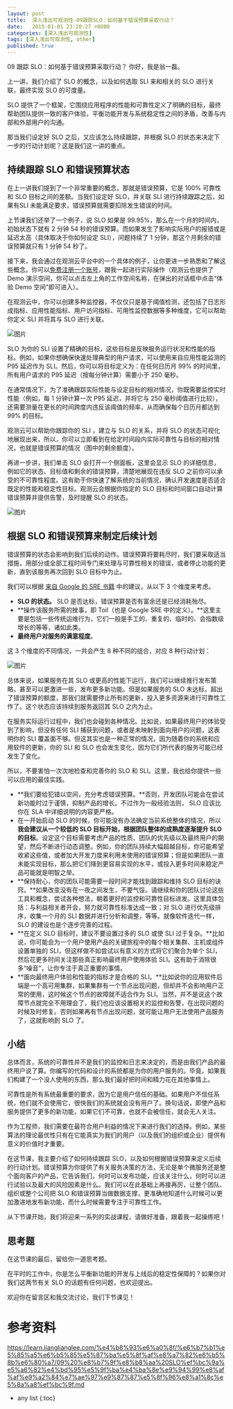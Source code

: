```yaml
---
layout: post
title:  深入浅出可观测性-09跟踪SLO：如何基于错误预算采取行动？
date:   2015-01-01 23:20:27 +0800
categories: [深入浅出可观测性]
tags: [深入浅出可观测性, other]
published: true
---
```




09 跟踪 SLO：如何基于错误预算采取行动？
你好，我是翁一磊。

上一讲，我们介绍了 SLO 的概念，以及如何选取 SLI 来和相关的 SLO 进行关联，最终实现 SLO 的可度量。

SLO 提供了一个框架，它围绕应用程序的性能和可靠性定义了明确的目标，最终帮助团队提供一致的客户体验，平衡功能开发与系统稳定性之间的矛盾，改善与内部和外部用户的沟通。

那当我们设定好 SLO 之后，又应该怎么持续跟踪，并根据 SLO 的状态来决定下一步的行动计划呢？这是我们这一讲的重点。

## 持续跟踪 SLO 和错误预算状态

在上一讲我们提到了一个非常重要的概念，那就是错误预算，它是 100% 可靠性和 SLO 目标之间的差额。当我们设定好 SLO，并关联 SLI 进行持续跟踪之后，如果有SLI 未能满足要求，错误预算就需要扣除发生错误的时间。

上节课我们还举了一个例子，说 SLO 如果是 99.95%，那么在一个月的时间内，初始状态下就有 2 分钟 54 秒的错误预算。而如果发生了影响实际用户的报错或是延迟太高（具体取决于你如何设定 SLI），问题持续了 1 分钟，那这个月剩余的错误预算就只有 1 分钟 54 秒了。

接下来，我会通过在观测云平台中的一个具体的例子，让你更进一步熟悉和了解这些概念。你可以[免费注册一个账号](https://www.guance.com)，跟我一起进行实际操作（观测云也提供了 Demo 演示空间，你可以点击左上角的工作空间名称，在弹出的对话框中点击“体验 Demo 空间”即可进入）。

在观测云中，你可以创建多种监控器，不仅仅只是基于阈值检测，还包括了日志形成指标、应用性能指标、用户访问指标、可用性监控数据等多种维度，它可以帮助你定义 SLI 并将其与 SLO 进行关联。

![图片](https://learn.lianglianglee.com/%e4%b8%93%e6%a0%8f/%e6%b7%b1%e5%85%a5%e6%b5%85%e5%87%ba%e5%8f%af%e8%a7%82%e6%b5%8b%e6%80%a7/assets/49f42342565098bc2a40bc33bace0yy2.jpg)

SLO 为你的 SLI 设置了精确的目标，这些目标是反映服务运行状况和性能的指标。例如，如果你想确保快速处理典型的用户请求，可以使用来自应用性能监测的 P95 延迟作为 SLI。然后，你可以将目标定义为：在任何日历月 99% 的时间里，所有用户请求的 P95 延迟（按每分钟计算）需要小于 250 毫秒。

在通常情况下，为了准确跟踪实际性能与设定目标的相对情况，你既需要监控实时性能（例如，每 1 分钟计算一次 P95 延迟，并将它与 250 毫秒阈值进行比较），还需要测量在更长的时间跨度内违反该阈值的频率，从而确保每个日历月都达到 99% 的目标。

观测云可以帮助你跟踪你的 SLI ，建立与 SLO 的关系，并将 SLO 的状态可视化地展现出来，所以，你可以立即看到在给定时间段内实际可靠性与目标的相对情况，也就是错误预算的情况（图中的剩余额度）。

再进一步讲，我们单击 SLO 会打开一个侧面板，这里会显示 SLO 的详细信息，例如它的状态、目标值和剩余的错误预算，清楚地展现在违反 SLO 之前你可以承受的不可靠性程度。这有助于你快速了解系统的当前情况，确认开发速度是否适合既定的性能和稳定性目标。观测云会根据你指定的 SLO 目标和时间窗口自动计算错误预算并提供告警，及时提醒 SLO 的状态。

![图片](https://learn.lianglianglee.com/%e4%b8%93%e6%a0%8f/%e6%b7%b1%e5%85%a5%e6%b5%85%e5%87%ba%e5%8f%af%e8%a7%82%e6%b5%8b%e6%80%a7/assets/yy14e559be673bac0cb8e111b2yy3f26.png)

## 根据 SLO 和错误预算来制定后续计划

错误预算的状态会影响到我们后续的动作。错误预算将要耗尽时，我们要采取适当措施，用部分或全部工程时间专门来处理与可靠性相关的错误，或者停止功能的更新，直到该服务再次回到 SLO 目标中为止。

我们可以根据 [来自 Google 的 SRE 书籍](https://sre.google/workbook/implementing-slos/#slis-for-different-types-of-services) 中的建议，从以下 3 个维度来考虑。

* **SLO 的状态。** SLO 是否达标，错误预算是否有富余还是已经消耗殆尽。
* **操作该服务所需的挫事，即 Toil（也是 Google SRE 中的定义）。**这里主要是包括一些传统运维行为，它们一般是手工的、重复的、临时的、会指数级增长的等等，诸如此类。
* **最终用户对服务的满意程度**。

这 3 个维度的不同情况，一共会产生 8 种不同的组合，对应 8 种行动计划：

![图片](https://learn.lianglianglee.com/%e4%b8%93%e6%a0%8f/%e6%b7%b1%e5%85%a5%e6%b5%85%e5%87%ba%e5%8f%af%e8%a7%82%e6%b5%8b%e6%80%a7/assets/1809e9220c5133f8ec5381acff1b6a9d.jpg)

总体来说，如果服务在其 SLO 或更高的性能下运行，我们可以继续推行发布策略，甚至可以更激进一些，发布更多新功能。但是如果服务的 SLO 未达标，超出了错误预算的额度，那我们就需要停止所有的更新，投入更多资源来进行可靠性工作了。这个状态应该持续到服务返回其 SLO 之内为止。

在服务实际运行过程中，我们也会碰到各种情况。比如说，如果最终用户的体验受到了影响，但没有任何 SLI 捕获到问题，或者是未映射到面向用户的问题，这表明你的 SLI 覆盖面不够。但这其实也是一种正常的情况，因为随着你的系统和应用软件的更新，你的 SLI 和 SLO 也会发生变化，因为它们所代表的服务可能已经发生了变化。

所以，不要害怕一次次地检查和完善你的 SLO 和 SLI。这里，我也给你提供一些可以应用的最佳实践。

* **我们要给犯错以空间，充分考虑错误预算。**否则，开发团队可能会在尝试新功能时过于谨慎，抑制产品的增长。不过作为一般经验法则， SLO 应该比你在 SLA 中详细说明的内容更严格。
* 在一开始启动 SLO 的时候，你可能没有办法确定当前系统整体的情况，所以**我会建议从一个较低的 SLO 目标开始，根据团队整体的成熟度逐渐提升 SLO 的目标**。设定这个目标需要考虑产品的性质、团队的优先级以及最终用户的期望，然后不断进行动态调整。例如，你的团队持续大幅超越目标，你可能希望收紧这些值，或者加大开发力度来利用未使用的错误预算；但是如果团队一直未能实现目标，那么把它们降到更容易实现的水平，或投入更多时间来稳定产品可能就是明智之举。
* **保持耐心，你的团队可能需要一段时间才能找到跟踪和维持 SLO 目标的诀窍。**如果改变没有在一夜之间发生，不要气馁。请继续和你的团队讨论这些工具和概念，尝试各种想法，朝着更好的监控和可靠性目标进发。这里具体包括：与利益相关者开会，努力就可靠性标准达成一致；对 SLO 进行优先级排序，收集一个月的 SLI 数据并进行分析和调整，等等。就像软件迭代一样，SLO 的建设也是个逐步完善的过程。
* **在定义 SLO 目标时，建议不要设置过多的 SLO 或使 SLI 过于复杂。**比如说，你可能会为一个用户使用产品的关键旅程中的每个相关集群、主机或组件设置单独的 SLI，但这样做不如尝试以有意义的方式将它们聚合为单个 SLI，然后花更多时间关注那些真正影响最终用户使用体验 SLI。这有助于消除很多“噪音”，让你专注于真正重要的事情。
* **面向最终用户体验和性能的指标才是合格的 SLI。**比如说你的应用软件后端是一个高可用集群，如果集群有一个节点出现问题，但却并不会影响用户正常的使用，这时候这个节点的故障就不适合作为 SLI。当然，并不是说这个故障节点就完全不用理会了，我们也应该设置相关的监控和告警，在出现问题的时候及时修复。否则如果再有节点出现问题，就可能让用户无法使用产品服务了，这就影响到 SLO 了。

## 小结

总体而言，系统的可靠性并不是我们的监控和日志来决定的，而是由我们产品的最终用户说了算。你编写的代码和设计的系统都是为你的用户服务的。毕竟，如果我们构建了一个没人使用的东西，那么我们最好把时间和精力花在其他事情上。

可靠性是所有系统最重要的要求，因为它是用户信任的基础。如果用户不信任系统，他们就不会使用它，很快我们的系统就会没有用户了。换句话说，即使产品和服务提供了更多的新功能，如果它们不可靠，也就不会被信任，就会无人关注。

作为工程师，我们需要在最符合用户利益的情况下来进行我们的选择。例如，某些算法的理论最优性只有在它能真实为我们的用户（以及我们的组织或企业）提供有意义的价值时才重要。

在这节课，我主要介绍了如何持续跟踪 SLO，以及如何根据错误预算来定义后续的行动计划。错误预算为你提供了有关服务决策的方法，无论是单个微服务还是整个面向客户的产品，它告诉我们，何时可以发布功能，应该关注什么，何时可以进行试验以及最大的风险因素是什么。我们可以在此基础上再接再厉，让整个团队、组织或整个公司把 SLO 和错误预算当做数据支撑，更准确地知道什么时候可以更加激进地发布新功能，而什么时候需要专注于可靠性工作。

从下节课开始，我们将迎来一系列的实战课程，请做好准备，跟着我一起操练吧！

## 思考题

在这节课的最后，留给你一道思考题。

在平时的工作中，你是怎么平衡新功能的开发与上线后的稳定性保障的？如果你对我们这两节有关 SLO 的话题有任何问题，也欢迎提出。

欢迎你在留言区和我交流讨论，我们下节课见！




# 参考资料

https://learn.lianglianglee.com/%e4%b8%93%e6%a0%8f/%e6%b7%b1%e5%85%a5%e6%b5%85%e5%87%ba%e5%8f%af%e8%a7%82%e6%b5%8b%e6%80%a7/09%20%e8%b7%9f%e8%b8%aa%20SLO%ef%bc%9a%e5%a6%82%e4%bd%95%e5%9f%ba%e4%ba%8e%e9%94%99%e8%af%af%e9%a2%84%e7%ae%97%e9%87%87%e5%8f%96%e8%a1%8c%e5%8a%a8%ef%bc%9f.md

* any list
{:toc}
